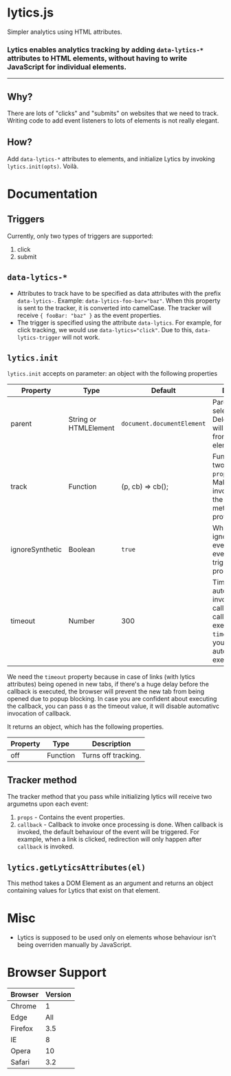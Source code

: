 # lytics.js
Simpler analytics using HTML attributes.

### Lytics enables analytics tracking by adding `data-lytics-*` attributes to HTML elements, without having to write JavaScript for individual elements.

---

## Why?


There are lots of "clicks" and "submits" on websites that we need to track. Writing code to add event listeners to lots of elements is not really elegant.

## How?

Add `data-lytics-*` attributes to elements, and initialize Lytics by invoking `lytics.init(opts)`. Voilà.

# Documentation

## Triggers

Currently, only two types of triggers are supported:
1. click
2. submit

## `data-lytics-*`

- Attributes to track have to be specified as data attributes with the prefix `data-lytics-`. Example: `data-lytics-foo-bar="baz"`. When this property is sent to the tracker, it is converted into camelCase. The tracker will receive `{ fooBar: "baz" }` as the event properties.
- The trigger is specified using the attribute `data-lytics`. For example, for click tracking, we would use `data-lytics="click"`. Due to this, `data-lytics-trigger` will not work.

## `lytics.init`

`lytics.init` accepts on parameter: an object with the following properties

| Property | Type | Default | Description |
| --- | --- | --- | --- |
| parent | String or HTMLElement | `document.documentElement` | Parent element or selector. Delegated events will be listened from this element. |
| track | Function | (p, cb) => cb(); | Function that gets two parameters: `props`, `callback`. Make sure to invoke callback in the tracking method that you provide. |
| ignoreSynthetic | Boolean | `true` | Whether or not to ignore synthetic events. Synthetic events are events trigerred programmatically. |
| timeout | Number | 300 | Timeout for automatic invocation of callback. If the callback isn't executed within `timeout` ms by you, it will automatically be executed.

We need the `timeout` property because in case of links (with lytics attributes) being opened in new tabs, if there's a huge delay before the callback is executed, the browser will prevent the new tab from being opened due to popup blocking. In case you are confident about executing the callback, you can pass `0` as the timeout value, it will disable automativc invocation of callback.

It returns an object, which has the following properties.

| Property | Type | Description |
| --- | --- | --- |
| off | Function | Turns off tracking. |

## Tracker method

The tracker method that you pass while initializing lytics will receive two argumetns upon each event:
1. `props` - Contains the event properties.
2. `callback` - Callback to invoke once processing is done. When callback is invoked, the default behaviour of the event will be triggered. For example, when a link is clicked, redirection will only happen after `callback` is invoked.

## `lytics.getLyticsAttributes(el)`

This method takes a DOM Element as an argument and returns an object containing values for Lytics that exist on that element.

# Misc

- Lytics is supposed to be used only on elements whose behaviour isn't being overriden manually by JavaScript.

# Browser Support

| Browser | Version |
| --- | --- |
| Chrome | 1 |
| Edge | All |
| Firefox | 3.5 |
| IE | 8 |
| Opera | 10 |
| Safari | 3.2 |